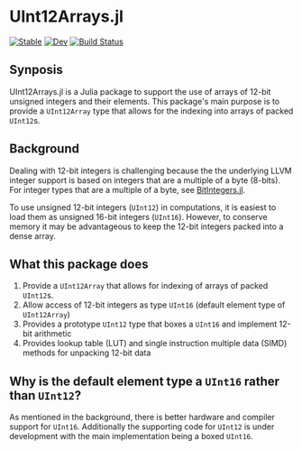 # UInt12Arrays.jl

[![Stable](https://img.shields.io/badge/docs-stable-blue.svg)](https://JaneliaSciComp.github.io/UInt12Arrays.jl/stable/)
[![Dev](https://img.shields.io/badge/docs-dev-blue.svg)](https://JaneliaSciComp.github.io/UInt12Arrays.jl/dev/)
[![Build Status](https://github.com/JaneliaSciComp/UInt12Arrays.jl/actions/workflows/CI.yml/badge.svg?branch=main)](https://github.com/JaneliaSciComp/UInt12Arrays.jl/actions/workflows/CI.yml?query=branch%3Amain)

## Synposis

UInt12Arrays.jl is a Julia package to support the use of arrays of 12-bit
unsigned integers and their elements. This package's main purpose is to
provide a `UInt12Array` type that allows for the indexing into arrays of packed
`UInt12`s.

## Background

Dealing with 12-bit integers is challenging because the the underlying LLVM
integer support is based on integers that are a multiple of a byte (8-bits).
For integer types that are a multiple of a byte, see
[BitIntegers.jl](https://github.com/rfourquet/BitIntegers.jl).

To use unsigned 12-bit integers (`UInt12`) in computations, it is easiest to
load them as unsigned 16-bit integers (`UInt16`). However, to conserve memory
it may be advantageous to keep the 12-bit integers packed into a dense array.

## What this package does

1. Provide a `UInt12Array` that allows for indexing of arrays of packed `UInt12`s.
2. Allow access of 12-bit integers as type `UInt16` (default element type of `UInt12Array`)
3. Provides a prototype `UInt12` type that boxes a `UInt16` and implement 12-bit arithmetic
4. Provides lookup table (LUT) and single instruction multiple data (SIMD) methods for unpacking 12-bit data

## Why is the default element type a `UInt16` rather than `UInt12`?

As mentioned in the background, there is better hardware and compiler support
for `UInt16`. Additionally the supporting code for `UInt12` is under
development with the main implementation being a boxed `UInt16`.
